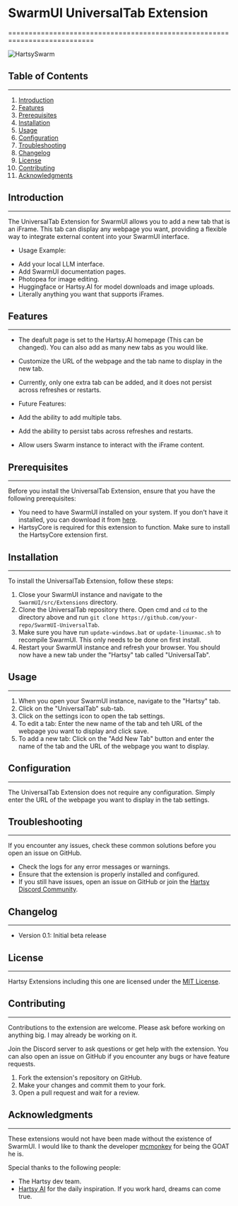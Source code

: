 # SwarmUI UniversalTab Extension
===========================================================================

![HartsySwarm](./Images/HartsySwarm.webp)

## Table of Contents
-----------------

1. [Introduction](#introduction)
2. [Features](#features)
3. [Prerequisites](#prerequisites)
4. [Installation](#installation)
5. [Usage](#usage)
6. [Configuration](#configuration)
7. [Troubleshooting](#troubleshooting)
8. [Changelog](#changelog)
9. [License](#license)
10. [Contributing](#contributing)
11. [Acknowledgments](#acknowledgments)

## Introduction
---------------

The UniversalTab Extension for SwarmUI allows you to add a new tab that is an iFrame. This tab can display any webpage you want, providing a flexible way to integrate external content into your SwarmUI interface.

* Usage Example:
- Add your local LLM interface.
- Add SwarmUI documentation pages.
- Photopea for image editing.
- Huggingface or Hartsy.AI for model downloads and image uploads.
- Literally anything you want that supports iFrames.

## Features
------------

* The deafult page is set to the Hartsy.AI homepage (This can be changed). You can also add as many new tabs as you would like.
* Customize the URL of the webpage and the tab name to display in the new tab.
* Currently, only one extra tab can be added, and it does not persist across refreshes or restarts.

* Future Features:
* Add the ability to add multiple tabs.
* Add the ability to persist tabs across refreshes and restarts.
* Allow users Swarm instance to interact with the iFrame content.

## Prerequisites
----------------

Before you install the UniversalTab Extension, ensure that you have the following prerequisites:

* You need to have SwarmUI installed on your system. If you don't have it installed, you can download it from [here](https://github.com/mcmonkeyprojects/SwarmUI).
* HartsyCore is required for this extension to function. Make sure to install the HartsyCore extension first.

## Installation
--------------

To install the UniversalTab Extension, follow these steps:

1. Close your SwarmUI instance and navigate to the `SwarmUI/src/Extensions` directory.
2. Clone the UniversalTab repository there. Open cmd and `cd` to the directory above and run `git clone https://github.com/your-repo/SwarmUI-UniversalTab`.
3. Make sure you have run `update-windows.bat` or `update-linuxmac.sh` to recompile SwarmUI. This only needs to be done on first install.
4. Restart your SwarmUI instance and refresh your browser. You should now have a new tab under the "Hartsy" tab called "UniversalTab".

## Usage
--------

1. When you open your SwarmUI instance, navigate to the "Hartsy" tab.
2. Click on the "UniversalTab" sub-tab.
3. Click on the settings icon to open the tab settings.
4. To edit a tab: Enter the new name of the tab and teh URL of the webpage you want to display and click save.
5. To add a new tab: Click on the "Add New Tab" button and enter the name of the tab and the URL of the webpage you want to display.

## Configuration
----------------

The UniversalTab Extension does not require any configuration. Simply enter the URL of the webpage you want to display in the tab settings.

## Troubleshooting
-----------------

If you encounter any issues, check these common solutions before you open an issue on GitHub.

* Check the logs for any error messages or warnings.
* Ensure that the extension is properly installed and configured.
* If you still have issues, open an issue on GitHub or join the [Hartsy Discord Community](https://discord.gg/g9WxrANX4z).

## Changelog
------------

* Version 0.1: Initial beta release

## License
----------

Hartsy Extensions including this one are licensed under the [MIT License](https://opensource.org/licenses/MIT).

## Contributing
---------------

Contributions to the extension are welcome. Please ask before working on anything big. I may already be working on it.

Join the Discord server to ask questions or get help with the extension. You can also open an issue on GitHub if you encounter any bugs or have feature requests.

1. Fork the extension's repository on GitHub.
2. Make your changes and commit them to your fork.
3. Open a pull request and wait for a review.

## Acknowledgments
------------------

These extensions would not have been made without the existence of SwarmUI. I would like to thank the developer [mcmonkey](https://github.com/mcmonkey4eva) for being the GOAT he is.

Special thanks to the following people:

* The Hartsy dev team.  
* [Hartsy AI](https://hartsy.ai) for the daily inspiration. If you work hard, dreams can come true.